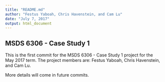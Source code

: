 ```yaml
---
title: "README.md"
author: "Festus Yaboah, Chris Havenstein, and Cam Lu"
date: "July 7, 2017"
output: html_document
---
```


## MSDS 6306 - Case Study 1

This is the first commit for the MSDS 6306 - Case Study 1 project for the May 2017 term. The project members are: Festus Yaboah, Chris Havenstein, and Cam Lu.

More details will come in future commits.



